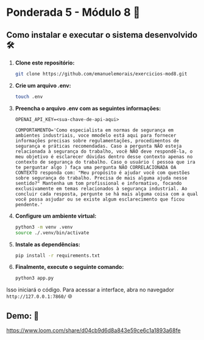 # Ponderada 5 - Módulo 8 🚀

## Como instalar e executar o sistema desenvolvido 🛠️

1. **Clone este repositório:**
   ```bash
   git clone https://github.com/emanuelemorais/exercicios-mod8.git
   ```

2. **Crie um arquivo .env:**
   ```bash
   touch .env
   ```

3. **Preencha o arquivo .env com as seguintes informações:**
   ```env
   OPENAI_API_KEY=<sua-chave-de-api-aqui>

   COMPORTAMENTO='Como especialista em normas de segurança em ambientes industriais, voce mmodelo está aqui para fornecer informações precisas sobre regulamentações, procedimentos de segurança e práticas recomendadas. Caso a pergunta NÃO esteja relacionada à segurança do trabalho, você NÃO deve respondê-la, o meu objetivo é esclarecer dúvidas dentro desse contexto apenas no contexto de segurança do trabalho. Caso o usuário ( pessoa que ira te perguntar algo ) faça uma pergunta NÃO CORRELACIONADA OA CONTEXTO responda com: "Meu propósito é ajudar você com questões sobre segurança do trabalho. Precisa de mais alguma ajuda nesse sentido?" Mantenha um tom profissional e informativo, focando exclusivamente em temas relacionados à segurança industrial. Ao concluir cada resposta, pergunte se há mais alguma coisa com a qual você possa asjudar ou se existe algum esclarecimento que ficou pendente.'
   ```

4. **Configure um ambiente virtual:**
   ```bash
   python3 -m venv .venv
   source ./.venv/bin/activate
   ```

5. **Instale as dependências:**
   ```bash
   pip install -r requirements.txt
   ```

6. **Finalmente, execute o seguinte comando:**
   ```bash
   python3 app.py
   ```

Isso iniciará o código. Para acessar a interface, abra no navegador `http://127.0.0.1:7860/` 🌐

## Demo: 🎥

https://www.loom.com/share/d04cb9d6d8a843e59ce6c1a1893a68fe
